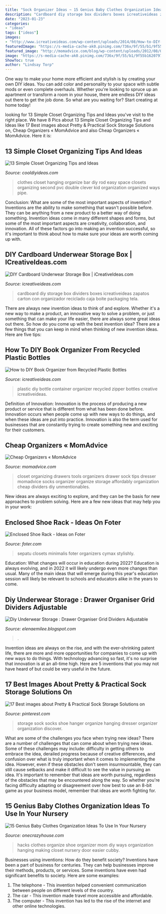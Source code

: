 ```yaml
---
title: "Sock Organizer Ideas ~ 15 Genius Baby Clothes Organization Ideas To Use In Your Nursery"
description: "Cardboard diy storage box dividers boxes icreativeideas zapatos carton con organizador reciclado caja boite packaging tela"
date: "2023-01-23"
categories:
- "ideas"
tags: ["ideas"]
images:
- "http://www.icreativeideas.com/wp-content/uploads/2014/08/How-to-DIY-Cardboard-Storage-Box-with-Dividers.jpg?ae727b"
featuredImage: "https://s-media-cache-ak0.pinimg.com/736x/9f/55/b1/9f55b16207975b9306343302841b7f68.jpg"
featured_image: "http://momadvice.com/blog/wp-content/uploads/2012/08/Organizing_Closet_3.jpg"
image: "https://s-media-cache-ak0.pinimg.com/736x/9f/55/b1/9f55b16207975b9306343302841b7f68.jpg"
ShowToc: true
author: "Lindsay Torp"
---
```



One way to make your home more efficient and stylish is by creating your own DIY ideas. You can add color and personality to your space with subtle mods or even complete overhauls. Whether you're looking to spruce up an apartment or transform a room in your house, there are endless DIY ideas out there to get the job done. So what are you waiting for? Start creating at home today!

	

		
looking for 13 Simple Closet Organizing Tips and Ideas you've visit to the right place. We have 8 Pics about 13 Simple Closet Organizing Tips and Ideas like 17 Best images about Pretty &amp; Practical Sock Storage Solutions on, Cheap Organizers « MomAdvice and also Cheap Organizers « MomAdvice. Here it is:
		
    
## 13 Simple Closet Organizing Tips And Ideas

<img loading=lazy src="http://cooldiyideas.com/wp-content/uploads/2015/05/Add-a-second-rod-to-the-closet-to-instantly-double-hanging-space.jpg" onerror="this.onerror=null;this.src='https://tse2.mm.bing.net/th?id=OIP.dGauT9NQXn3JpLAS-lsBlAHaJ3&amp;pid=15.1';" alt="13 Simple Closet Organizing Tips and Ideas">

_Source: cooldiyideas.com_

>clothes closet hanging organize bar diy rod easy space closets organizing second pvc double clever kid organization organized ways pipe. 

	

Conclusion: What are some of the most important aspects of invention?
Inventions are the ability to make something that wasn't possible before. They can be anything from a new product to a better way of doing something. Invention ideas come in many different shapes and forms, but some of the most important aspects are creativity, collaboration, and innovation. All of these factors go into making an invention successful, so it's important to think about how to make sure your ideas are worth coming up with.

    
## DIY Cardboard Underwear Storage Box | ICreativeIdeas.com

<img loading=lazy src="http://www.icreativeideas.com/wp-content/uploads/2014/08/How-to-DIY-Cardboard-Storage-Box-with-Dividers.jpg?ae727b" onerror="this.onerror=null;this.src='https://tse2.mm.bing.net/th?id=OIP.05vuSgRYwjmV_gbZTtpCxAHaHa&amp;pid=15.1';" alt="DIY Cardboard Underwear Storage Box | iCreativeIdeas.com">

_Source: icreativeideas.com_

>cardboard diy storage box dividers boxes icreativeideas zapatos carton con organizador reciclado caja boite packaging tela. 

	

There are always new invention ideas to think of and explore. Whether it's a new way to make a product, an innovative way to solve a problem, or just something that can make your life easier, there are always some great ideas out there. So how do you come up with the best invention idea? There are a few things that you can keep in mind when thinking of new invention ideas. Here are five tips: 

    
## How To DIY Book Organizer From Recycled Plastic Bottles

<img loading=lazy src="http://www.icreativeideas.com/wp-content/uploads/2014/07/How-to-DIY-Creative-Zipper-Container-from-Plastic-Bottle.jpg?ae727b" onerror="this.onerror=null;this.src='https://tse1.mm.bing.net/th?id=OIP.sQpbMlMeI0gxYaqMTmPqowHaIK&amp;pid=15.1';" alt="How to DIY Book Organizer from Recycled Plastic Bottles">

_Source: icreativeideas.com_

>plastic diy bottle container organizer recycled zipper bottles creative icreativeideas. 

	

Definition of Innovation:
Innovation is the process of producing a new product or service that is different from what has been done before. Innovation occurs when people come up with new ways to do things, and when these ideas are put into practice. Innovation is also the term used for businesses that are constantly trying to create something new and exciting for their customers.

    
## Cheap Organizers « MomAdvice

<img loading=lazy src="http://momadvice.com/blog/wp-content/uploads/2012/08/Organizing_Closet_3.jpg" onerror="this.onerror=null;this.src='https://tse2.mm.bing.net/th?id=OIP.Cs8uoqzmQVcDXnuSQTbXzgHaE8&amp;pid=15.1';" alt="Cheap Organizers « MomAdvice">

_Source: momadvice.com_

>closet organizing drawers tools organizers drawer sock tips dresser momadvice socks organizer organize storage affordably organization cheap dividers diy unmentionables. 

	

New ideas are always exciting to explore, and they can be the basis for new approaches to problem solving. Here are a few new ideas that may help you in your work: 

    
## Enclosed Shoe Rack - Ideas On Foter

<img loading=lazy src="https://foter.com/photos/title/enclosed-shoe-rack.jpg" onerror="this.onerror=null;this.src='https://tse3.mm.bing.net/th?id=OIP.d7rT9IsQ-aPFY9HwZgdZqAHaHa&amp;pid=15.1';" alt="Enclosed Shoe Rack - Ideas on Foter">

_Source: foter.com_

>sepatu closets minimalis foter organizers cymax stylishly. 

	

Education: What changes will occur in education during 2022?
Education is always evolving, and in 2022 it will likely undergo even more changes than usual. Many of the main ideas that will emerge during this year's education session will likely be relevant to schools and educators alike in the years to come.

    
## Diy Underwear Storage : Drawer Organiser Grid Dividers Adjustable

<img loading=lazy src="https://lh6.googleusercontent.com/proxy/feTVyDezKEPXx7BbFTWByejb7NIr-CRB4F6QL8W8hOPJtmq6bWH06C33HYJXedJ-r8UyXvjt-jdC6YBPiHdZk-_1JQFN3dz5A4omGtRhvOIhb8LrxITfDk_iTmBf7SK5=w1200-h630-p-k-no-nu" onerror="this.onerror=null;this.src='https://tse4.mm.bing.net/th?id=OIP.TNuP7ADq67-i9-xfseYXqgHaEU&amp;pid=15.1';" alt="Diy Underwear Storage : Drawer Organiser Grid Dividers Adjustable">

_Source: elenaemilee.blogspot.com_

>. 

	

Invention ideas are always on the rise, and with the ever-shrinking patent life, there are more and more opportunities for companies to come up with new ways to do things. With technology advancing so fast, it's no surprise that innovation is at an all-time high. Here are 5 inventions that you may not have heard of but could be very useful in the future.

    
## 17 Best Images About Pretty &amp; Practical Sock Storage Solutions On

<img loading=lazy src="https://s-media-cache-ak0.pinimg.com/736x/9f/55/b1/9f55b16207975b9306343302841b7f68.jpg" onerror="this.onerror=null;this.src='https://tse2.mm.bing.net/th?id=OIP.m-EQO4QpsdFVZJ7STmZ4SAHaLo&amp;pid=15.1';" alt="17 Best images about Pretty &amp; Practical Sock Storage Solutions on">

_Source: pinterest.com_

>storage sock socks shoe hanger organize hanging dresser organizer organization discover. 

	

What are some of the challenges you face when trying new ideas?
There are a number of challenges that can come about when trying new ideas. Some of these challenges may include: difficulty in getting others to embrace the idea, derailed progress because of creative differences, and confusion over what is truly important when it comes to implementing the idea. However, even if these obstacles don't seem insurmountable, they can still cause setbacks and make it difficult to see the value in pursuing an idea. It's important to remember that ideas are worth pursuing, regardless of the obstacles that may be encountered along the way. So whether you're facing difficulty adapting or disagreement over how best to use an 8-bit game as your business model, remember that ideas are worth fighting for.

    
## 15 Genius Baby Clothes Organization Ideas To Use In Your Nursery

<img loading=lazy src="https://cdn.onecrazyhouse.com/wp-content/uploads/2016/01/organize-baby-clothes-6.jpg" onerror="this.onerror=null;this.src='https://tse1.mm.bing.net/th?id=OIP.dkTYRIoeogBsA0LLBYYl9wHaLJ&amp;pid=15.1';" alt="15 Genius Baby Clothes Organization Ideas To Use In Your Nursery">

_Source: onecrazyhouse.com_

>hacks clothes organize shoe organizer mom diy ways organization hanging making closet nursery door easier cubby. 

	

Businesses using inventions: How do they benefit society?
Inventions have been a part of business for centuries. They can help businesses improve their methods, products, or services.  Some inventions have even had significant benefits to society. Here are some examples: 
1. The telephone - This invention helped convenient communication between people on different levels of the country.
2. The car - This invention made travel more accessible and affordable.
3. The computer - This invention has led to the rise of the internet and other online technologies.

